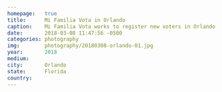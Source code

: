 ```yaml
---
homepage:	true
title:  	Mi Familia Vota in Orlando
caption:	Mi Familia Vota works to register new voters in Orlando
date:   	2018-03-08 11:47:56 -0500
categories: photography
img:		photography/20180308-orlando-01.jpg
year:		2018
medium:
city:		Orlando
state:		Florida
country:
---
```

